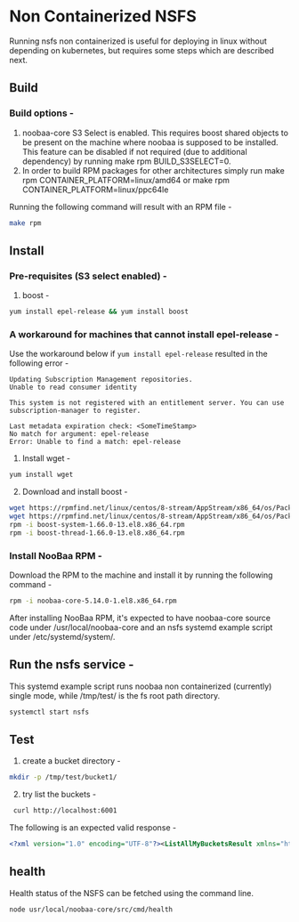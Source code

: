 # Non Containerized NSFS

Running nsfs non containerized is useful for deploying in linux without depending on kubernetes, but requires some steps which are described next.


## Build

### Build options - 
1. noobaa-core S3 Select is enabled. This requires boost shared objects to be present on the machine where noobaa is supposed to be installed. This feature can be disabled if not required (due to additional dependency) by running make rpm BUILD_S3SELECT=0.
2. In order to build RPM packages for other architectures simply run make rpm CONTAINER_PLATFORM=linux/amd64 or make rpm CONTAINER_PLATFORM=linux/ppc64le

Running the following command will result with an RPM file -
```sh
make rpm
```


## Install

### Pre-requisites (S3 select enabled) - 
1. boost - 
```sh
yum install epel-release && yum install boost
```

### A workaround for machines that cannot install epel-release -
Use the workaround below if `yum install epel-release` resulted in the following error - 
```
Updating Subscription Management repositories.
Unable to read consumer identity

This system is not registered with an entitlement server. You can use subscription-manager to register.

Last metadata expiration check: <SomeTimeStamp>
No match for argument: epel-release
Error: Unable to find a match: epel-release
```
1. Install wget - 

```sh
yum install wget
```
2. Download and install boost -
```sh
wget https://rpmfind.net/linux/centos/8-stream/AppStream/x86_64/os/Packages/boost-system-1.66.0-13.el8.x86_64.rpm
wget https://rpmfind.net/linux/centos/8-stream/AppStream/x86_64/os/Packages/boost-thread-1.66.0-13.el8.x86_64.rpm
rpm -i boost-system-1.66.0-13.el8.x86_64.rpm
rpm -i boost-thread-1.66.0-13.el8.x86_64.rpm
```

### Install NooBaa RPM - 
Download the RPM to the machine and install it by running the following command - 

```sh
rpm -i noobaa-core-5.14.0-1.el8.x86_64.rpm
```

After installing NooBaa RPM, it's expected to have noobaa-core source code under /usr/local/noobaa-core and an nsfs systemd example script under /etc/systemd/system/.

## Run the nsfs service - 
This systemd example script runs noobaa non containerized (currently) single mode, while /tmp/test/ is the fs root path directory.

```sh
systemctl start nsfs
```

## Test 
1. create a bucket directory -
```sh
mkdir -p /tmp/test/bucket1/
```
2. try list the buckets - 
```sh
 curl http://localhost:6001
```
The following is an expected valid response - 
```xml
<?xml version="1.0" encoding="UTF-8"?><ListAllMyBucketsResult xmlns="http://s3.amazonaws.com/doc/2006-03-01/"><Owner><ID>123</ID><DisplayName>NooBaa</DisplayName></Owner><Buckets><Bucket><Name>bucket1</Name><CreationDate>2023-08-30T17:12:29.000Z</CreationDate></Bucket></Buckets></ListAllMyBucketsResult>
```

## health
Health status of the NSFS can be fetched using the command line.
 ```
 node usr/local/noobaa-core/src/cmd/health
 ```